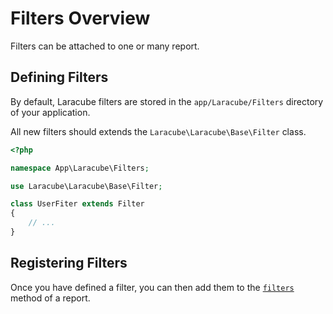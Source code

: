 # Filters Overview

Filters can be attached to one or many report.

## Defining Filters

By default, Laracube filters are stored in the `app/Laracube/Filters` directory of your application.

All new filters should extends the `Laracube\Laracube\Base\Filter` class.

```php
<?php

namespace App\Laracube\Filters;

use Laracube\Laracube\Base\Filter;

class UserFiter extends Filter
{
    // ...
}
```

## Registering Filters

Once you have defined a filter, you can then add them to the
[`filters`](/docs/1-x/reports-configuration#report-filters) method of a report.

